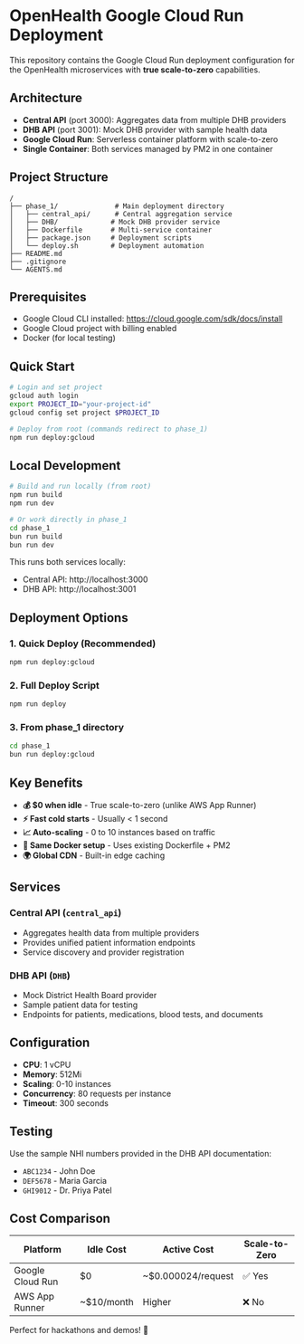 # OpenHealth Google Cloud Run Deployment

This repository contains the Google Cloud Run deployment configuration for the OpenHealth microservices with **true scale-to-zero** capabilities.

## Architecture

- **Central API** (port 3000): Aggregates data from multiple DHB providers
- **DHB API** (port 3001): Mock DHB provider with sample health data  
- **Google Cloud Run**: Serverless container platform with scale-to-zero
- **Single Container**: Both services managed by PM2 in one container

## Project Structure

```
/
├── phase_1/              # Main deployment directory
│   ├── central_api/      # Central aggregation service
│   ├── DHB/             # Mock DHB provider service
│   ├── Dockerfile       # Multi-service container
│   ├── package.json     # Deployment scripts
│   └── deploy.sh        # Deployment automation
├── README.md
├── .gitignore
└── AGENTS.md
```

## Prerequisites

- Google Cloud CLI installed: https://cloud.google.com/sdk/docs/install
- Google Cloud project with billing enabled
- Docker (for local testing)

## Quick Start

```bash
# Login and set project
gcloud auth login
export PROJECT_ID="your-project-id"
gcloud config set project $PROJECT_ID

# Deploy from root (commands redirect to phase_1)
npm run deploy:gcloud
```

## Local Development

```bash
# Build and run locally (from root)
npm run build
npm run dev

# Or work directly in phase_1
cd phase_1
bun run build
bun run dev
```

This runs both services locally:
- Central API: http://localhost:3000
- DHB API: http://localhost:3001

## Deployment Options

### 1. Quick Deploy (Recommended)
```bash
npm run deploy:gcloud
```

### 2. Full Deploy Script  
```bash
npm run deploy
```

### 3. From phase_1 directory
```bash
cd phase_1
bun run deploy:gcloud
```

## Key Benefits

- **💰 $0 when idle** - True scale-to-zero (unlike AWS App Runner)
- **⚡ Fast cold starts** - Usually < 1 second
- **📈 Auto-scaling** - 0 to 10 instances based on traffic
- **🔧 Same Docker setup** - Uses existing Dockerfile + PM2
- **🌍 Global CDN** - Built-in edge caching

## Services

### Central API (`central_api`)
- Aggregates health data from multiple providers
- Provides unified patient information endpoints
- Service discovery and provider registration

### DHB API (`DHB`)
- Mock District Health Board provider
- Sample patient data for testing
- Endpoints for patients, medications, blood tests, and documents

## Configuration

- **CPU**: 1 vCPU
- **Memory**: 512Mi
- **Scaling**: 0-10 instances
- **Concurrency**: 80 requests per instance
- **Timeout**: 300 seconds

## Testing

Use the sample NHI numbers provided in the DHB API documentation:
- `ABC1234` - John Doe
- `DEF5678` - Maria Garcia  
- `GHI9012` - Dr. Priya Patel

## Cost Comparison

| Platform | Idle Cost | Active Cost | Scale-to-Zero |
|----------|-----------|-------------|---------------|
| Google Cloud Run | $0 | ~$0.000024/request | ✅ Yes |
| AWS App Runner | ~$10/month | Higher | ❌ No |

Perfect for hackathons and demos! 🚀
